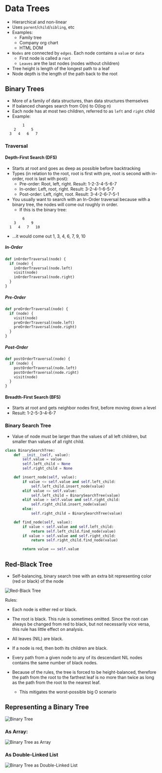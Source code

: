 # Data Trees

* Hierarchical and non-linear
* Uses `parent`/`child`/`sibling`, etc
* Examples:
  * Family tree
  * Company org chart
  * HTML DOM
* `Nodes` are connected by `edges`. Each node contains a `value` or `data`
  * First node is called a `root`
  * `Leaves` are the last nodes (nodes without children)
* Tree height is length of the longest path to a leaf
* Node depth is the length of the path back to the root

## Binary Trees

* More of a family of data structures, than data structures themselves
* If balanced changes search from O(n) to O(log n)
* Each node has at most two children, referred to as `left` and `right` child
* Example:

```
        1
    2       5
  3   4   6   7
```

### Traversal

#### Depth-First Search (DFS)

* Starts at root and goes as deep as possible before backtracking
* Types (in relation to the root, root is first with pre, root is second with in-order, root is last with post):
  * Pre-order: Root, left, right. Result: 1-2-3-4-5-6-7
  * In-order: Left, root, right. Result: 3-2-4-1-6-5-7
  * Post-order: Left, right, root. Result: 3-4-2-6-7-5-1
* You usually want to search with an In-Order traversal because with a binary tree, the nodes will come out roughly in order.
  * If this is the binary tree:

```
        6
    3       9
  1   4   7   10
```

* ...it would come out 1, 3, 4, 6, 7, 9, 10

##### In-Order

```python
def inOrderTraversal(node) {
  if (node) {
    inOrderTraversal(node.left)
    visit(node)
    inOrderTraversal(node.right)
  }
}
```

##### Pre-Order

```python
def preOrderTraversal(node) {
  if (node) {
    visit(node)
    preOrderTraversal(node.left)
    preOrderTraversal(node.right)
  }
}
```

##### Post-Order

```python
def postOrderTraversal(node) {
  if (node) {
    postOrderTraversal(node.left)
    postOrderTraversal(node.right)
    visit(node)
  }
}
```

#### Breadth-First Search (BFS)

* Starts at root and gets neighbor nodes first, before moving down a level
* Result: 1-2-5-3-4-6-7

### Binary Search Tree

* Value of node must be larger than the values of all left children, but smaller than values of all right child.

```python
class BinarySearchTree:
    def __init__(self, value):
        self.value = value
        self.left_child = None
        self.right_child = None

    def insert_node(self, value):
        if value <= self.value and self.left_child:
            self.left_child.insert_node(value)
        elif value <= self.value:
            self.left_child = BinarySearchTree(value)
        elif value > self.value and self.right_child:
            self.right_child.insert_node(value)
        else:
            self.right_child = BinarySearchTree(value)

    def find_node(self, value):
        if value < self.value and self.left_child:
            return self.left_child.find_node(value)
        if value > self.value and self.right_child:
            return self.right_child.find_node(value)

        return value == self.value
```

## Red-Black Tree

* Self-balancing, binary search tree with an extra bit representing color (red or black) of the node

![Red-Black Tree](https://upload.wikimedia.org/wikipedia/commons/thumb/6/66/Red-black_tree_example.svg/750px-Red-black_tree_example.svg.png)

Rules:

* Each node is either red or black.
* The root is black. This rule is sometimes omitted. Since the root can always be changed from red to black, but not necessarily vice versa, this rule has little effect on analysis.
* All leaves (NIL) are black.
* If a node is red, then both its children are black.
* Every path from a given node to any of its descendant NIL nodes contains the same number of black nodes.

* Because of the rules, the tree is forced to be height-balanced, therefore the path from the root to the farthest leaf is no more than twice as long as the path from the root to the nearest leaf.
  * This mitigates the worst-possible big O scenario

## Representing a Binary Tree

![Binary Tree](http://www.btechsmartclass.com/data_structures/ds_images/Binary_Tree_example.png)

### As Array:

![Binary Tree as Array](http://www.btechsmartclass.com/data_structures/ds_images/Binary_Tree_Array_Representation.png)

### As Double-Linked List

![Binary Tree as Double-Linked List](http://www.btechsmartclass.com/data_structures/ds_images/Binary_Tree_Linked_List_Representation.png)
